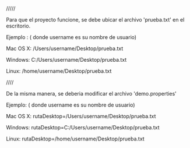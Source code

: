 /////

Para que el proyecto funcione, se debe ubicar el archivo 'prueba.txt' en el escritorio.

Ejemplo : ( donde username es su nombre de usuario)

Mac OS X: /Users/username/Desktop/prueba.txt

Windows: C:/Users/username/Desktop/prueba.txt

Linux: /home/username/Desktop/prueba.txt

////

De la misma manera, se deberia modificar el archivo 'demo.properties'

Ejemplo: ( donde username es su nombre de usuario)

Mac OS X: rutaDesktop=/Users/username/Desktop/prueba.txt

Windows: rutaDesktop=C:/Users/username/Desktop/prueba.txt

Linux: rutaDesktop=/home/username/Desktop/prueba.txt
